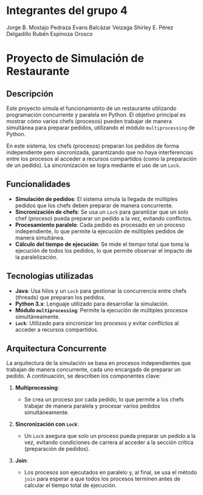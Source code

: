# Integrantes del grupo 4
Jorge B. Mostajo Pedraza
Evans Balcázar Veizaga
Shirley E. Pérez Delgadillo
Rubén Espinoza Orosco

# Proyecto de Simulación de Restaurante

## Descripción

Este proyecto simula el funcionamiento de un restaurante utilizando programación concurrente y paralela en Python. El objetivo principal es mostrar cómo varios chefs (procesos) pueden trabajar de manera simultánea para preparar pedidos, utilizando el módulo `multiprocessing` de Python.

En este sistema, los chefs (procesos) preparan los pedidos de forma independiente pero sincronizada, garantizando que no haya interferencias entre los procesos al acceder a recursos compartidos (como la preparación de un pedido). La sincronización se logra mediante el uso de un `Lock`.

## Funcionalidades

- **Simulación de pedidos**: El sistema simula la llegada de múltiples pedidos que los chefs deben preparar de manera concurrente.
- **Sincronización de chefs**: Se usa un `Lock` para garantizar que un solo chef (proceso) pueda preparar un pedido a la vez, evitando conflictos.
- **Procesamiento paralelo**: Cada pedido es procesado en un proceso independiente, lo que permite la ejecución de múltiples pedidos de manera simultánea.
- **Cálculo del tiempo de ejecución**: Se mide el tiempo total que toma la ejecución de todos los pedidos, lo que permite observar el impacto de la paralelización.

## Tecnologías utilizadas

- **Java**: Usa hilos y un `Lock` para gestionar la concurrencia entre chefs (threads) que preparan los pedidos.
- **Python 3.x**: Lenguaje utilizado para desarrollar la simulación.
- **Módulo `multiprocessing`**: Permite la ejecución de múltiples procesos simultáneamente.
- **`Lock`**: Utilizado para sincronizar los procesos y evitar conflictos al acceder a recursos compartidos.

## Arquitectura Concurrente

La arquitectura de la simulación se basa en procesos independientes que trabajan de manera concurrente, cada uno encargado de preparar un pedido. A continuación, se describen los componentes clave:

1. **Multiprocessing**:
   - Se crea un proceso por cada pedido, lo que permite a los chefs trabajar de manera paralela y procesar varios pedidos simultáneamente.
   
2. **Sincronización con `Lock`**:
   - Un `Lock` asegura que solo un proceso pueda preparar un pedido a la vez, evitando condiciones de carrera al acceder a la sección crítica (preparación de pedidos).
   
3. **Join**:
   - Los procesos son ejecutados en paralelo y, al final, se usa el método `join` para esperar a que todos los procesos terminen antes de calcular el tiempo total de ejecución.
